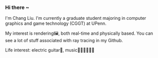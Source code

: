 ### Hi there ~

I'm Chang Liu. I'm currently a graduate student majoring in computer graphics and game technology (CGGT) at UPenn.

My interest is rendering🖼️, both real-time and physically based. You can see a lot of stuff associated with ray tracing in my Github.



Life interest: electric guitar🎸, music🎻🎹🎸🥁🎸🎶
